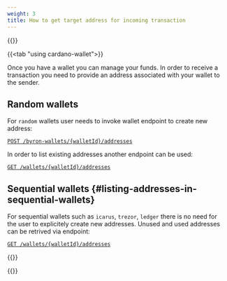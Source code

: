 ```yaml
---
weight: 3
title: How to get target address for incoming transaction
---
```


{{<tabs>}}

{{<tab "using cardano-wallet">}}

Once you have a wallet you can manage your funds. In order to receive a transaction you need to provide an address associated with your wallet to the sender.

## Random wallets

For `random` wallets user needs to invoke wallet endpoint to create new address:

[`POST /byron-wallets/{walletId}/addresses`](https://input-output-hk.github.io/cardano-wallet/api/edge/#operation/createAddress)

In order to list existing addresses another endpoint can be used:

[`GET /wallets/{walletId}/addresses`](https://input-output-hk.github.io/cardano-wallet/api/edge/#operation/listAddresses)


## Sequential wallets {#listing-addresses-in-sequential-wallets}

For sequential wallets such as `icarus`, `trezor`, `ledger` there is no need for the user to explicitely create new addresses. Unused and used addresses can be retrived via endpoint:

[`GET /wallets/{walletId}/addresses`](https://input-output-hk.github.io/cardano-wallet/api/edge/#operation/listAddresses)


{{</tab>}}

{{</tabs>}}

